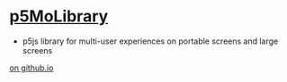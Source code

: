 # [p5MoLibrary](https://github.com/molab-itp/p5MoLibrary)

- p5js library for multi-user experiences on portable screens and large screens

[on github.io](https://molab-itp.github.io/p5MoLibrary/?v={{vers}})
